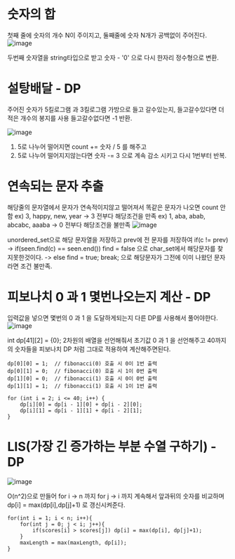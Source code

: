 # 숫자의 합

첫째 줄에 숫자의 개수 N이 주이지고, 둘째줄에 숫자 N개가 공백없이 주어진다.
![image](https://github.com/user-attachments/assets/0713c4d0-9e20-4556-adc6-da880172ce6d)

두번째 숫자열을 string타입으로 받고 숫자 - '0' 으로 다시 한자리 정수형으로 변환.

# 설탕배달 - DP

주어진 숫자가 5킬로그램 과 3킬로그램 가방으로 들고 갈수있는지,
들고갈수있다면 더 적은 개수의 봉지를 사용
들고갈수없다면 -1 반환.

![image](https://github.com/user-attachments/assets/3c96a559-af40-4d57-957e-ca8bbda7ccc1)

1. 5로 나누어 떨어지면 count += 숫자 / 5 를 해주고
2. 5로 나누어 떨어지지않는다면 숫자 -= 3 으로 계속 감소 시키고 다시 1번부터 반복.

# 연속되는 문자 추출

해당줄의 문자열에서 문자가 연속적이지않고 떨어져서 똑같은 문자가 나오면 count 안함
ex) 3, happy, new, year -> 3 전부다 해당조건을 만족
ex) 1, aba, abab, abcabc, aaaba -> 0  전부다 해당조건을 불만족
![image](https://github.com/user-attachments/assets/848b8b24-8774-43ef-a96d-7779c116a675)

unordered_set으로 해당 문자열을 저장하고 prev에 전 문자를 저장하여 if(c != prev) -> if(seen.find(c) == seen.end()) find = false 으로 char_set에서 해당문자를 찾지못한것이다. -> else find = true; break; 으로 해당문자가 그전에 이미 나왔던 문자라면 조건 불만족.

# 피보나치 0 과 1 몇번나오는지 계산 - DP

입력값을 넣으면 몇번의 0 과 1 을 도달하게되는지 다른 DP를 사용해서 풀어야한다. 
![image](https://github.com/user-attachments/assets/4cc1b274-53fc-4b9f-ac1a-2f7b5df85687)

int dp[41][2] = {0}; 2차원의 배열을 선언해줘서 초기값 0 과 1 을 선언해주고 40까지의 숫자들을 피보나치 DP 처럼 그대로 적용하여 계산해주면된다. 

    dp[0][0] = 1;  // fibonacci(0) 호출 시 0이 1번 출력
    dp[0][1] = 0;  // fibonacci(0) 호출 시 1이 0번 출력
    dp[1][0] = 0;  // fibonacci(1) 호출 시 0이 0번 출력
    dp[1][1] = 1;  // fibonacci(1) 호출 시 1이 1번 출력

    for (int i = 2; i <= 40; i++) {
        dp[i][0] = dp[i - 1][0] + dp[i - 2][0];
        dp[i][1] = dp[i - 1][1] + dp[i - 2][1];
    }


# LIS(가장 긴 증가하는 부분 수열 구하기) - DP

![image](https://github.com/user-attachments/assets/db2ec14e-98ae-48b0-9fdf-9dab8f6493e1)

O(n^2)으로 만들어 for i -> n 까지 for j -> i 까지 계속해서 앞과뒤의 숫자를 비교하며 dp[i] = max(dp[i],dp[j]+1) 로 갱신시켜준다.

    for(int i = 1; i < n; i++){
        for(int j = 0; j < i; j++){
            if(scores[i] > scores[j]) dp[i] = max(dp[i], dp[j]+1);
        }
        maxLength = max(maxLength, dp[i]);
    }

